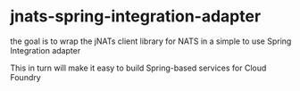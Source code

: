 jnats-spring-integration-adapter
================================

the goal is to wrap the jNATs client library for NATS in a simple to use Spring Integration adapter

This in turn will make it easy to build Spring-based services for Cloud Foundry


